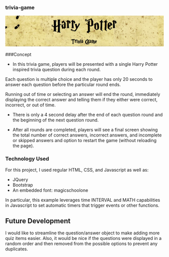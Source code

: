 ### trivia-game

![trivia-game](assets/images/hp-banner.png)

###Concept
* In this trivia game, players will be presented with a single Harry Potter inspired trivia question during each round.

Each question is multiple choice and the player has only 20 seconds to answer each question before the particular round ends.

Running out of time or selecting an answer will end the round, immediately displaying the correct answer and telling them if they either were correct, incorrect, or out of time.

* There is only a 4 second delay after the end of each question round  and the beginning of the next question round. 

* After all rounds are completed, players will see a final screen showing the total number of correct answers, incorrect answers, and incomplete or skipped answers and option to restart the game (without reloading the page).

### Technology Used
For this project, I used regular HTML, CSS, and Javascript as well as:
* JQuery
* Bootstrap
* An embedded font: magicschoolone

In particular, this example leverages time INTERVAL and MATH capabilities in Javascript to set automatic timers that trigger events or other functions.

## Future Development
I would like to streamline the question/answer object to make adding more quiz items easier. Also, it would be nice if the questions were displayed in a random order and then removed from the possible options to prevent any duplicates.